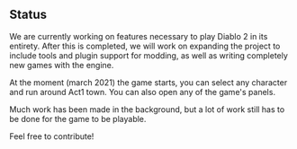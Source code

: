 ## Status

We are currently working on features necessary to play Diablo 2 in its entirety. After this is completed, we will work on expanding the project to include tools and plugin support for modding, as well as writing completely new games with the engine.

At the moment (march 2021) the game starts, you can select any character and run around Act1 town.
You can also open any of the game's panels.

Much work has been made in the background, but a lot of work still has to be done for the game to be playable.

Feel free to contribute!
